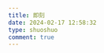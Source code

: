 ```yaml
---
title: 即刻
date: 2024-02-17 12:58:32
type: shuoshuo
comment: true
---
```

<!-- 引用 artitalk -->
<script type="text/javascript" src="https://unpkg.com/artitalk"></script>
<!-- 存放说说的容器 -->
<div id="artitalk_main"></div>
<script>
new Artitalk({
    appId: 'hce57yidLQZGQERYk73M34xr-gzGzoHsz', 
    appKey: 'CPpSmstP09uvyRt8jorO8G2z',
    serverURL: 'https://avoscloud.com',
    pagesize: '8',
    shuoPla: 'placeholder',
    color1: '#ffffff', //自定义颜色，有几种方式
    color2: '#ffffff',
    color3: '#3b9a9c',
})
</script>
